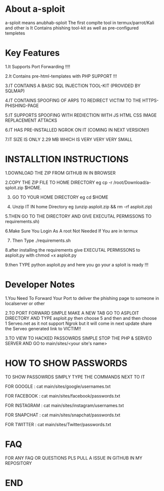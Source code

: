 # About a-sploit

a-sploit means anubhab-sploit
The first complte tool in termux/parrot/Kali and other is
It Contains phishing tool-kit as well
as pre-configured templetes

# Key Features

1.It Supports Port Forwarding !!!!

2.It Contains pre-html-templates with PHP SUPPORT !!!

3.IT CONTAINS A BASIC SQL INJECTION TOOL-KIT (PROVIDED BY SQLMAP)

4.IT CONTAINS SPOOFING OF ARPS TO REDIRECT VICTIM TO THE HTTPS-PHISHING-PAGE

5.IT SUPPORTS SPOOFING WITH  REDIECTION WITH JS HTML CSS IMAGE REPLACEMENT ATTACKS

6.IT HAS PRE-INSTALLED NGROK ON IT (COMING IN NEXT VERSION!!)

7.IT SIZE IS ONLY 2.29 MB WHICH IS VERY VERY VERY SMALL

# INSTALLTION INSTRUCTIONS

1.DOWNLOAD THE ZIP FROM GITHUB IN IN BROWSER

2.COPY THE ZIP FILE TO HOME DIRECTORY eg cp -r /root/Download/a-sploit.zip $HOME.

3. GO TO YOUR HOME DIRECTORY eg cd $HOME

4. Unzip IT IN home Directory eg (unzip asploit.zip && rm -rf asploit.zip)

5.THEN GO TO THE DIRECTORY AND GIVE EXECUTAL PERMISSONS TO requirements.sh)

6.Make Sure You Login As A root Not Needed If You are in termux

7. Then Type ./requirements.sh

8.after installing the requirements give EXECUTAL PERMISSONS to asploit.py with chmod +x asploit.py

9.then TYPE python asploit.py and here you go your a sploit is ready !!!

# Developer Notes

1.You Need To Forward Your Port to deliver the phishing page to someone in localserver or other

2.TO PORT FORWARD SIMPLE MAKE A NEW TAB GO TO ASPLOIT DIRECTORY AND TYPE asploit.py then choose 5 and then and then choose 1 Serveo.net as it not support Ngrok but it will come in next update share the Serveo generated link to VICTIM!!

3.TO VIEW TO HACKED PASSOWRDS SIMPLE STOP THE PHP & SERVEO SERVER AND GO to main/sites/<your site's name> 

# HOW TO SHOW PASSWORDS

TO SHOW PASSOWRDS SIMPLY TYPE THE  COMMANDS NEXT TO IT 

FOR GOOGLE : cat main/sites/google/usernames.txt

FOR FACEBOOK : cat main/sites/facebook/passwords.txt

FOR INSTAGRAM : cat main/sites/instagram/usernames.txt

FOR SNAPCHAT : cat main/sites/snapchat/passwords.txt

FOR TWITTER : cat main/sites/Twitter/passwords.txt

# FAQ

FOR ANY FAQ OR QUESTIONS PLS PULL A ISSUE IN GITHUB IN MY REPOSITORY

# END


